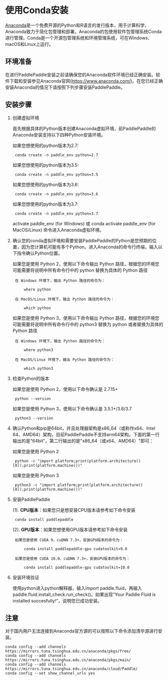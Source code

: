 # **使用Conda安装**

[Anaconda](https://www.anaconda.com/)是一个免费开源的Python和R语言的发行版本，用于计算科学，Anaconda致力于简化包管理和部署。Anaconda的包使用软件包管理系统Conda进行管理。Conda是一个开源包管理系统和环境管理系统，可在Windows、macOS和Linux上运行。

## 环境准备

在进行PaddlePaddle安装之前请确保您的Anaconda软件环境已经正确安装。软件下载和安装参见Anaconda官网(https://www.anaconda.com/)。在您已经正确安装Anaconda的情况下请按照下列步骤安装PaddlePaddle。

## 安装步骤

1. 创建虚拟环境

    首先根据具体的Python版本创建Anaconda虚拟环境，前PaddlePaddle的Anaconda安装支持以下四种Python安装环境。

    如果您想使用的python版本为2.7:

        conda create -n paddle_env python=2.7

    如果您想使用的python版本为3.5:

        conda create -n paddle_env python=3.5

    如果您想使用的python版本为3.6:

        conda create -n paddle_env python=3.6

    如果您想使用的python版本为3.7:

        conda create -n paddle_env python=3.7

    activate paddle_env (for Windows) 或 conda activate paddle_env (for MacOS/Linux) 命令进入Anaconda虚拟环境。

2. 确认您的conda虚拟环境和需要安装PaddlePaddle的Python是您预期的位置，因为您计算机可能有多个Python。进入Anaconda的命令行终端，输入以下指令确认Python位置。

    如果您是使用 Python 2，使用以下命令输出 Python 路径，根据您的环境您可能需要将说明中所有命令行中的 python 替换为具体的 Python 路径

        在 Windows 环境下，输出 Python 路径的命令为：

            where python

        在 MacOS/Linux 环境下，输出 Python 路径的命令为：

            which python

    如果您是使用 Python 3，使用以下命令输出 Python 路径，根据您的环境您可能需要将说明中所有命令行中的 python3 替换为 python 或者替换为具体的 Python 路径

        在 Windows 环境下，输出 Python 路径的命令为：

            where python3

        在 MacOS/Linux 环境下，输出 Python 路径的命令为：

            which python3

3. 检查Python的版本

    如果您是使用 Python 2，使用以下命令确认是 2.7.15+

        python --version

    如果您是使用 Python 3，使用以下命令确认是 3.5.1+/3.6/3.7

        python3 --version

4. 确认Python和pip是64bit，并且处理器架构是x86_64（或称作x64、Intel 64、AMD64）架构，目前PaddlePaddle不支持arm64架构。下面的第一行输出的是"64bit"，第二行输出的是"x86_64（或x64、AMD64）"即可：

    如果您是使用 Python 2

        python -c "import platform;print(platform.architecture()[0]);print(platform.machine())"

    如果您是使用 Python 3

        python3 -c "import platform;print(platform.architecture()[0]);print(platform.machine())"

5. 安装PaddlePaddle

    (1). **CPU版本**：如果您只是想安装CPU版本请参考如下命令安装

        conda install paddlepaddle

    (2). **GPU版本**：如果您想使用GPU版本请参考如下命令安装

        如果您是使用 CUDA 9，cuDNN 7.3+，安装GPU版本的命令为：

            conda install paddlepaddle-gpu cudatoolkit=9.0

        如果您是使用 CUDA 10.0，cuDNN 7.3+，安装GPU版本的命令为：

            conda install paddlepaddle-gpu cudatoolkit=10.0

6. 安装环境验证

    使用python进入python解释器，输入import paddle.fluid，再输入 paddle.fluid.install_check.run_check()。如果出现“Your Paddle Fluid is installed succesfully!”，说明您已成功安装。

## 注意

对于国内用户无法连接到Anaconda官方源的可以按照以下命令添加清华源进行安装。

    conda config --add channels https://mirrors.tuna.tsinghua.edu.cn/anaconda/pkgs/free/
    conda config --add channels https://mirrors.tuna.tsinghua.edu.cn/anaconda/pkgs/main/
    conda config --add channels https://mirrors.tuna.tsinghua.edu.cn/anaconda/cloud/Paddle/
    conda config --set show_channel_urls yes
